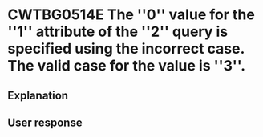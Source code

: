 # CWTBG0514E The ''0'' value for the ''1'' attribute of the ''2'' query is specified using the incorrect case. The valid case for the value is ''3''.

## Explanation

## User response